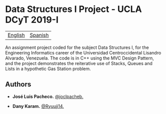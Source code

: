 # Data Structures I Project - UCLA DCyT 2019-I

<table>
    <tr>
        <!-- Do not translate this table -->
        <td><a href="./README.md"> English </a></td>
        <td><a href="./README.es.md"> Spanish </a></td>
    </tr>
</table>

An assignment project coded for the subject Data Structures I, for the Engineering Informatics career of the Universidad Centroccidental Lisandro Alvarado, Venezuela. The code is in C++ using the MVC Design Pattern, and the project demonstrates the reiterative use of Stacks, Queues and Lists in a hypothetic Gas Station problem.

## Authors

* **José Luis Pacheco.** [@joclpacheb.](https://github.com/joclpacheb/)

* **Dany Karam.** [@Ryuuji14.](https://github.com/Ryuuji14)

